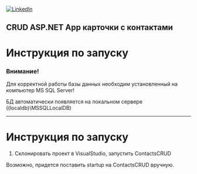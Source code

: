 <div id="top"></div>

[![LinkedIn][linkedin-shield]][linkedin-url]
  


## CRUD ASP.NET App карточки с контактами

# Инструкция по запуску

### Внимание!

Для корректной работы базы данных необходим установленный на компьютер MS SQL Server!

БД автоматически появляется на локальном сервере ((localdb)\\MSSQLLocalDB)
__________________________________________________________________________________

# Инструкция по запуску

1. Склонировать проект в VisualStudio, запустить ContactsCRUD

Возможно, придется поставить startup на ContactsCRUD вручную.

<!-- https://www.markdownguide.org/basic-syntax/#reference-style-links -->
[linkedin-shield]: https://img.shields.io/badge/-LinkedIn-black.svg?style=for-the-badge&logo=linkedin&colorB=555
[linkedin-url]: https://www.linkedin.com/in/maxim-anisovec/
